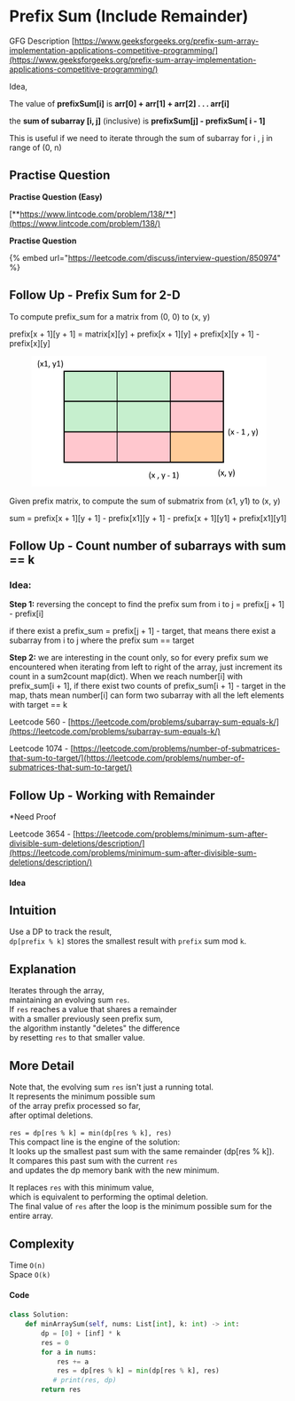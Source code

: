 # Prefix Sum (Include Remainder)

GFG Description [https://www.geeksforgeeks.org/prefix-sum-array-implementation-applications-competitive-programming/](https://www.geeksforgeeks.org/prefix-sum-array-implementation-applications-competitive-programming/)

Idea,&#x20;

The value of **prefixSum\[i]** is **arr\[0] + arr\[1] + arr\[2] . . . arr\[i]**

the **sum of subarray \[i, j]** (inclusive) is **prefixSum\[j] - prefixSum\[ i - 1]**

This is useful if we need to iterate through the sum of subarray for i , j in range of (0, n)

## Practise Question

**Practise Question (Easy)**

[**https://www.lintcode.com/problem/138/**](https://www.lintcode.com/problem/138/)

**Practise Question**&#x20;

{% embed url="https://leetcode.com/discuss/interview-question/850974" %}

## Follow Up - Prefix Sum for 2-D

To compute prefix\_sum for a matrix from (0, 0) to (x, y)

prefix\[x + 1]\[y + 1] = matrix\[x]\[y] + prefix\[x + 1]\[y] + prefix\[x]\[y + 1] - prefix\[x]\[y]

<figure><img src="../.gitbook/assets/image.png" alt=""><figcaption></figcaption></figure>

Given prefix matrix, to compute the sum of submatrix from (x1, y1) to (x, y)

sum = prefix\[x + 1]\[y + 1] - prefix\[x1]\[y + 1] - prefix\[x + 1]\[y1] + prefix\[x1]\[y1]

## Follow Up - Count number of subarrays with sum == k

### Idea:

**Step 1:** reversing the concept to find the prefix sum from i to j = prefix\[j + 1] - prefix\[i]

if there exist a prefix\_sum = prefix\[j + 1] - target, that means there exist a subarray from i to j where the prefix sum == target

**Step 2:** we are interesting in the count only, so for every prefix sum we encountered when iterating from left to right of the array, just increment its count in a sum2count map(dict). When we reach number\[i] with prefix\_sum\[i + 1], if there exist two counts of prefix\_sum\[i + 1] - target in the map, thats mean number\[i] can form two subarray with all the left elements with target == k

Leetcode 560 - [https://leetcode.com/problems/subarray-sum-equals-k/](https://leetcode.com/problems/subarray-sum-equals-k/)

Leetcode 1074 - [https://leetcode.com/problems/number-of-submatrices-that-sum-to-target/](https://leetcode.com/problems/number-of-submatrices-that-sum-to-target/)



## Follow Up - Working with Remainder

\*Need Proof

Leetcode 3654 - [https://leetcode.com/problems/minimum-sum-after-divisible-sum-deletions/description/](https://leetcode.com/problems/minimum-sum-after-divisible-sum-deletions/description/)

#### Idea

## **Intuition** <a href="#intuition" id="intuition"></a>

Use a DP to track the result,\
`dp[prefix % k]` stores the smallest result with `prefix` sum mod `k`.

## **Explanation** <a href="#explanation" id="explanation"></a>

Iterates through the array,\
maintaining an evolving sum `res`.\
If `res` reaches a value that shares a remainder\
with a smaller previously seen prefix sum,\
the algorithm instantly "deletes" the difference\
by resetting `res` to that smaller value.

## **More Detail** <a href="#more-detail" id="more-detail"></a>

Note that, the evolving sum `res` isn't just a running total.\
It represents the minimum possible sum\
of the array prefix processed so far,\
after optimal deletions.

`res = dp[res % k] = min(dp[res % k], res)`\
This compact line is the engine of the solution:\
It looks up the smallest past sum with the same remainder (dp\[res % k]).\
It compares this past sum with the current `res`\
and updates the dp memory bank with the new minimum.

It replaces `res` with this minimum value,\
which is equivalent to performing the optimal deletion.\
The final value of `res` after the loop is the minimum possible sum for the entire array.

## **Complexity** <a href="#complexity" id="complexity"></a>

Time `O(n)`\
Space `O(k)`

#### Code

```python
class Solution:
    def minArraySum(self, nums: List[int], k: int) -> int:
        dp = [0] + [inf] * k
        res = 0
        for a in nums:
            res += a
            res = dp[res % k] = min(dp[res % k], res)
           # print(res, dp)
        return res

```

